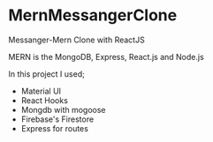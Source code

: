 # MernMessangerClone


Messanger-Mern Clone with ReactJS

MERN is the MongoDB, Express, React.js and Node.js



In this project I used;
- Material UI
- React Hooks
- Mongdb with mogoose
- Firebase's Firestore
- Express for routes
